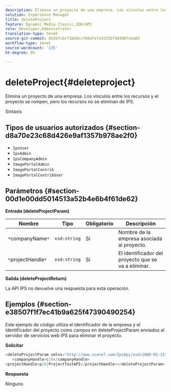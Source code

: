 ```yaml
---
description: Elimina un proyecto de una empresa. Los vínculos entre los recursos y el proyecto se rompen, pero los recursos no se eliminan de IPS.
solution: Experience Manager
title: deleteProject
feature: Dynamic Media Classic,SDK/API
role: Developer,Administrator
translation-type: tm+mt
source-git-commit: 052bfcbcf1bd4ccf60afa7e3325bf58dd07cba85
workflow-type: tm+mt
source-wordcount: '135'
ht-degree: 8%

---
```



# deleteProject{#deleteproject}

Elimina un proyecto de una empresa. Los vínculos entre los recursos y el proyecto se rompen, pero los recursos no se eliminan de IPS.

Sintaxis

## Tipos de usuarios autorizados {#section-d8a70e23c68d426e9af1357b978ae2f0}

* `IpsUser`
* `IpsAdmin`
* `IpsCompanyAdmin`
* `ImagePortalAdmin`
* `ImagePortalContrib`
* `ImagePortalContribUser`

## Parámetros {#section-00d1e00dd5014513a52b4e6b4f61de62}

**Entrada (deleteProjectParam)**

| Nombre | Tipo | Obligatorio | Descripción |
|---|---|---|---|
| `*`companyName`*` | `xsd:string` | Sí | Nombre de la empresa asociada al proyecto. |
| `*`projectHandle`*` | `xsd:string` | Sí | El identificador del proyecto que se va a eliminar. |

**Salida (deleteProjectReturn)**

La API IPS no devuelve una respuesta para esta operación.

## Ejemplos {#section-e38507f1f7ec41b9a625f47390490254}

Este ejemplo de código utiliza el identificador de la empresa y el identificador del proyecto como campos en deleteProjectParam enviados al servidor de servicios web IPS para eliminar el proyecto.

**Solicitar**

```java
<deleteProjectParam xmlns="http://www.scene7.com/IpsApi/xsd/2008-01-15">
   <companyHandle>c|6</companyHandle>
<projectHandle>p|6|ProjectTestAPI</projectHandle></deleteProjectParam>
```

**Respuesta**

Ninguno.
